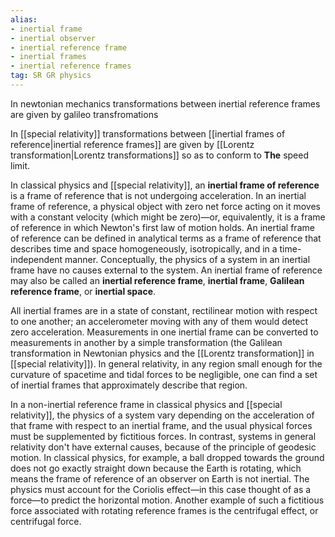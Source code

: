 ```yaml
---
alias: 
- inertial frame
- inertial observer
- inertial reference frame
- inertial frames
- inertial reference frames
tag: SR GR physics
---
```


In newtonian mechanics transformations between inertial reference frames are given by galileo transfromations

In [[special relativity]] transformations between [[inertial frames of reference|inertial reference frames]] are given by [[Lorentz transformation|Lorentz transformations]] so as to conform to **The** speed limit.

In classical physics and [[special relativity]], an **inertial frame of reference** is a frame of reference that is not undergoing acceleration. In an inertial frame of reference, a physical object with zero net force acting on it moves with a constant velocity (which might be zero)—or, equivalently, it is a frame of reference in which Newton's first law of motion holds. An inertial frame of reference can be defined in analytical terms as a frame of reference that describes time and space homogeneously, isotropically, and in a time-independent manner. Conceptually, the physics of a system in an inertial frame have no causes external to the system. An inertial frame of reference may also be called an **inertial reference frame**, **inertial frame**, **Galilean reference frame**, or **inertial space**.

All inertial frames are in a state of constant, rectilinear motion with respect to one another; an accelerometer moving with any of them would detect zero acceleration. Measurements in one inertial frame can be converted to measurements in another by a simple transformation (the Galilean transformation in Newtonian physics and the [[Lorentz transformation]] in [[special relativity]]). In general relativity, in any region small enough for the curvature of spacetime and tidal forces to be negligible, one can find a set of inertial frames that approximately describe that region.

In a non-inertial reference frame in classical physics and [[special relativity]], the physics of a system vary depending on the acceleration of that frame with respect to an inertial frame, and the usual physical forces must be supplemented by fictitious forces. In contrast, systems in general relativity don't have external causes, because of the principle of geodesic motion. In classical physics, for example, a ball dropped towards the ground does not go exactly straight down because the Earth is rotating, which means the frame of reference of an observer on Earth is not inertial. The physics must account for the Coriolis effect—in this case thought of as a force—to predict the horizontal motion. Another example of such a fictitious force associated with rotating reference frames is the centrifugal effect, or centrifugal force.
